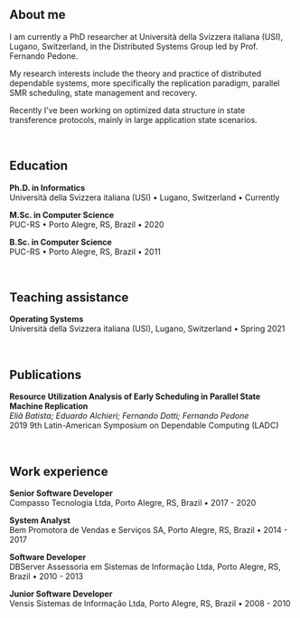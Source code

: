 ## About me

I am currently a PhD researcher at Università della Svizzera italiana (USI), Lugano, Switzerland, in the Distributed Systems Group led by Prof. Fernando Pedone.

My research interests include the theory and practice of distributed dependable systems, more specifically the replication paradigm, parallel SMR scheduling, state management and recovery.

Recently I've been working on optimized data structure in state transference protocols, mainly in large application state scenarios.

<br/>

## Education

**Ph.D. in Informatics**
<br/>
Università della Svizzera italiana (USI) • Lugano, Switzerland • Currently

**M.Sc. in Computer Science**
<br/>
PUC-RS • Porto Alegre, RS, Brazil • 2020

**B.Sc. in Computer Science**
<br/>
PUC-RS • Porto Alegre, RS, Brazil • 2011

<br/>


## Teaching assistance

**Operating Systems**
<br/>
Università della Svizzera italiana (USI), Lugano, Switzerland • Spring 2021

<br/>


## Publications

**Resource Utilization Analysis of Early Scheduling in Parallel State Machine Replication**
<br/>
*Eliã Batista; Eduardo Alchieri; Fernando Dotti; Fernando Pedone*
<br/>
2019 9th Latin-American Symposium on Dependable Computing (LADC)

<br/>


## Work experience

**Senior Software Developer**
<br/>
Compasso Tecnologia Ltda, Porto Alegre, RS, Brazil • 2017 - 2020

**System Analyst**
<br/>
Bem Promotora de Vendas e Serviços SA, Porto Alegre, RS, Brazil • 2014 - 2017

**Software Developer**
<br/>
DBServer Assessoria em Sistemas de Informação Ltda, Porto Alegre, RS, Brazil • 2010 - 2013

**Junior Software Developer**
<br/>
Vensis Sistemas de Informação Ltda, Porto Alegre, RS, Brazil • 2008 - 2010

<!---
elbatista/elbatista is a ✨ special ✨ repository because its `README.md` (this file) appears on your GitHub profile.
You can click the Preview link to take a look at your changes.
--->
